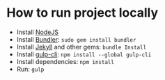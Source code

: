 # How to run project locally
* Install [NodeJS](https://nodejs.org)
* Install [Bundler](https://bundler.io): `sudo gem install bundler`
* Install [Jekyll](https://jekyllrb.com) and other gems: `bundle Install`
* Install [gulp-cli](https://gulpjs.com/docs/en/getting-started/quick-start/): `npm install --global gulp-cli`
* Install dependencies: `npm install`
* Run: `gulp`
